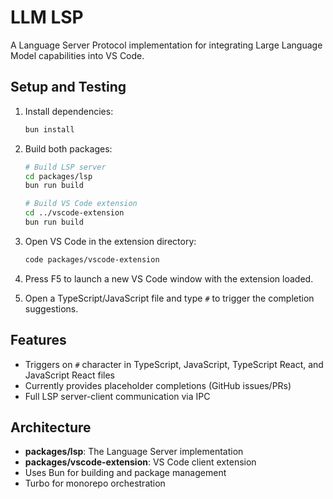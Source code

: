 # LLM LSP

A Language Server Protocol implementation for integrating Large Language Model capabilities into VS Code.

## Setup and Testing

1. Install dependencies:
   ```bash
   bun install
   ```

2. Build both packages:
   ```bash
   # Build LSP server
   cd packages/lsp
   bun run build
   
   # Build VS Code extension
   cd ../vscode-extension
   bun run build
   ```

3. Open VS Code in the extension directory:
   ```bash
   code packages/vscode-extension
   ```

4. Press F5 to launch a new VS Code window with the extension loaded.

5. Open a TypeScript/JavaScript file and type `#` to trigger the completion suggestions.

## Features

- Triggers on `#` character in TypeScript, JavaScript, TypeScript React, and JavaScript React files
- Currently provides placeholder completions (GitHub issues/PRs)
- Full LSP server-client communication via IPC

## Architecture

- **packages/lsp**: The Language Server implementation
- **packages/vscode-extension**: VS Code client extension
- Uses Bun for building and package management
- Turbo for monorepo orchestration